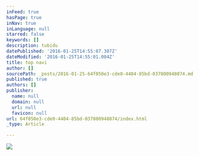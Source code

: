 ```yaml
---
inFeed: true
hasPage: true
inNav: true
inLanguage: null
starred: false
keywords: []
description: tubidu
datePublished: '2016-01-25T14:55:07.307Z'
dateModified: '2016-01-25T14:55:01.004Z'
title: top navi
author: []
sourcePath: _posts/2016-01-25-64f050e3-cde0-4404-85bd-037800948074.md
published: true
authors: []
publisher:
  name: null
  domain: null
  url: null
  favicon: null
url: 64f050e3-cde0-4404-85bd-037800948074/index.html
_type: Article

---
```

![](https://the-grid-user-content.s3-us-west-2.amazonaws.com/bcfd154c-808a-4883-b6e7-58a4a18745a8.jpg)